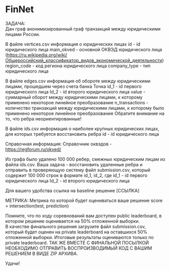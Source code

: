 # FinNet 

ЗАДАЧА:<br>
Дан граф анонимизированный граф транзакций между юридическими лицами России. 

В файле vertices.csv информация о юридических лицах 
id - id юридического лица 
main_okved - основной ОКВЭД юридического лица (https://ru.wikipedia.org/wiki/Общероссийский_классификатор_видов_экономической_деятельности) 
region_code - код региона юридического лица 
company_type - тип юридического лица 

В файле edges.csv информация об обороте между юридическими лицами, прошедшем через счета банка Точка 
id_1 - id первого юридического лица 
Id_2 - id второго юридического лица 
value - суммарный оборот между юридическими лицами, к которому применено некоторое линейное преобразование 
n_transactions - количество транзакций между юридическими лицами, к которому было применено некоторое линейное преобразование 
Обратите внимание на то, что ребра неориентированные! 

В файле ids.csv информация о наиболее крупных юридических лицах, для которых требуется восстановить ребра 
id - id юридического лица 

Справочная информация: 
Справочник оквэдов - https://regforum.ru/okved/ 

Из графа было удалено 100 000 ребер, смежных юридическим лицам из файла ids.csv. Ваша задача - восстановить удаленные ребра и отправить в проверяющую систему файл submission.csv, который содержит 100 000 строк в формате id_1, id_2, где 
id_1 - id первого юридического лица 
Id_2 - id второго юридического лица 

Для вашего удобства ссылка на baseline решение [ССЫЛКА] 

МЕТРИКА: 
Метрика по которой будет оцениваться ваше решение 
score = intersection(test, prediction) 

Помните, что по ходу соревнований вам доступен public leaderboard, в котором решение оценивается на 50% отложенной выборки.  
В качестве финального решения загрузите файл submission.csv, который будет оценен на private leaderboard на оставшихся 50% отложенной выборки. Итоговые результаты оцениваются только по private leaderboard. 
ТАК ЖЕ ВМЕСТЕ С ФИНАЛЬНОЙ ПОСЫЛКОЙ НЕОБХОДИМО ОТПРАВИТЬ ВОСПРОИЗВОДИМЫЙ КОД С ВАШИМ РЕШЕНИЕМ В ВИДЕ ZIP АРХИВА.  
 
Удачи! 
